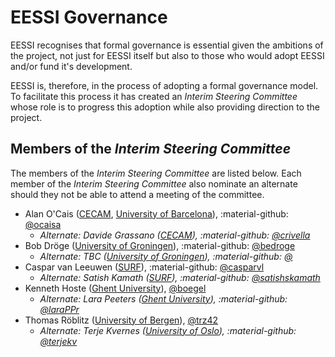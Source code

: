 # EESSI Governance

EESSI recognises that formal governance is essential given the ambitions of the project, not just for EESSI
itself but also to those who would adopt EESSI and/or fund it's development.

EESSI is, therefore, in the process of adopting a formal governance model. To facilitate this process it has created an
_Interim Steering Committee_ whose role is to progress this adoption while also providing direction to the project.

## Members of the _Interim Steering Committee_

The members of the _Interim Steering Committee_ are listed below. Each member of the _Interim Steering Committee_ also
nominate an alternate should they not be able to attend a meeting of the committee.

* Alan O'Cais ([CECAM](https://www.cecam.org/), [University of Barcelona](https://web.ub.edu/inici)), :material-github: [@ocaisa](https://github.com/ocaisa)
    * _Alternate: Davide Grassano ([CECAM](https://www.cecam.org/)), :material-github: [@crivella](https://github.com/crivella)_
* Bob Dröge ([University of Groningen](https://www.rug.nl/)), :material-github: [@bedroge](https://github.com/bedroge)
    * _Alternate: TBC ([University of Groningen](https://www.rug.nl/)), :material-github: [@](https://github.com/)_
* Caspar van Leeuwen ([SURF](https://www.surf.nl/en)), :material-github: [@casparvl](https://github.com/casparvl)
    * _Alternate: Satish Kamath ([SURF](https://www.surf.nl/en)), :material-github: [@satishskamath](https://github.com/satishskamath)_
* Kenneth Hoste ([Ghent University](https://www.ugent.be/en)), [@boegel](https://github.com/boegel)
    * _Alternate: Lara Peeters ([Ghent University](https://www.ugent.be/en)), :material-github: [@laraPPr](https://github.com/laraPPr)_
* Thomas Röblitz ([University of Bergen](https://www.uib.no/en)), [@trz42](https://github.com/trz42)
    * _Alternate: Terje Kvernes ([University of Oslo](https://www.uio.no/english/)), :material-github: [@terjekv](https://github.com/terjekv)_
